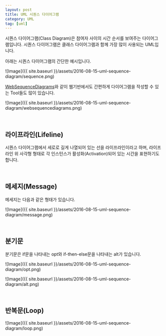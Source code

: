 ```yaml
---
layout: post
title: UML 시퀀스 다이어그램
category: UML
tag: [uml]
---
```


시퀀스 다이어그램(Class Diagram)은 참여자 사이의 시간 순서를 보여주는 다이어그램입니다.
시퀀스 다이어그램은 클래스 다이어그램과 함께 가장 많이 사용되는 UML입니다.

아래는 시퀀스 다이어그램의 간단한 예시입니다.

![Image]({{ site.baseurl }}/assets/2016-08-15-uml-sequence-diagram/sequence.png)

[WebSequenceDiagrams](https://www.websequencediagrams.com/)와 같이 웹기반에서도
간편하게 다이어그램을 작성할 수 있는 Tool들도 많이 있습니다.

![Image]({{ site.baseurl }}/assets/2016-08-15-uml-sequence-diagram/websequencediagrams.png)

<br> 

## 라이프라인(Lifeline)

시퀀스 다이어그램에서 세로로 길게 나열되어 있는 선을 라이프라인이라고 하며,
라이프 라인 위 사각형 형태로 각 인스턴스가 활성화(Activation)되어 있는 시간을 
표현하기도 합니다.

<br> 

## 메세지(Message)

메세지는 다음과 같은 형태가 있습니다.

![Image]({{ site.baseurl }}/assets/2016-08-15-uml-sequence-diagram/message.png)

<br> 

## 분기문

분기문은 if문을 나타내는 opt와 if-then-else문을 나타내는 alt가 있습니다.

![Image]({{ site.baseurl }}/assets/2016-08-15-uml-sequence-diagram/opt.png)

![Image]({{ site.baseurl }}/assets/2016-08-15-uml-sequence-diagram/alt.png)

<br> 

## 반복문(Loop)

![Image]({{ site.baseurl }}/assets/2016-08-15-uml-sequence-diagram/loop.png)